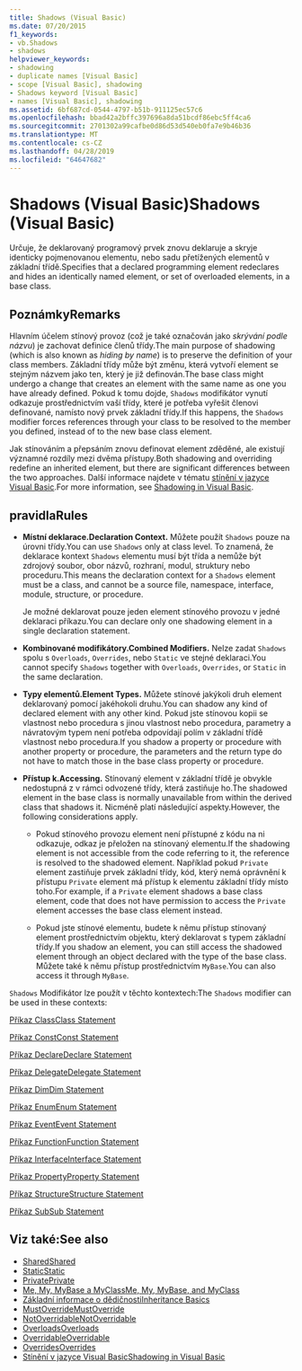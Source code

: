 ```yaml
---
title: Shadows (Visual Basic)
ms.date: 07/20/2015
f1_keywords:
- vb.Shadows
- shadows
helpviewer_keywords:
- shadowing
- duplicate names [Visual Basic]
- scope [Visual Basic], shadowing
- Shadows keyword [Visual Basic]
- names [Visual Basic], shadowing
ms.assetid: 6bf687cd-0544-4797-b51b-911125ec57c6
ms.openlocfilehash: bbad42a2bffc397696a8da51bcdf86ebc5ff4ca6
ms.sourcegitcommit: 2701302a99cafbe0d86d53d540eb0fa7e9b46b36
ms.translationtype: MT
ms.contentlocale: cs-CZ
ms.lasthandoff: 04/28/2019
ms.locfileid: "64647682"
---
```

# <a name="shadows-visual-basic"></a><span data-ttu-id="ac9a3-102">Shadows (Visual Basic)</span><span class="sxs-lookup"><span data-stu-id="ac9a3-102">Shadows (Visual Basic)</span></span>
<span data-ttu-id="ac9a3-103">Určuje, že deklarovaný programový prvek znovu deklaruje a skryje identicky pojmenovanou elementu, nebo sadu přetížených elementů v základní třídě.</span><span class="sxs-lookup"><span data-stu-id="ac9a3-103">Specifies that a declared programming element redeclares and hides an identically named element, or set of overloaded elements, in a base class.</span></span>  
  
## <a name="remarks"></a><span data-ttu-id="ac9a3-104">Poznámky</span><span class="sxs-lookup"><span data-stu-id="ac9a3-104">Remarks</span></span>  
 <span data-ttu-id="ac9a3-105">Hlavním účelem stínový provoz (což je také označován jako *skrývání podle názvu*) je zachovat definice členů třídy.</span><span class="sxs-lookup"><span data-stu-id="ac9a3-105">The main purpose of shadowing (which is also known as *hiding by name*) is to preserve the definition of your class members.</span></span> <span data-ttu-id="ac9a3-106">Základní třídy může být změnu, která vytvoří element se stejným názvem jako ten, který je již definován.</span><span class="sxs-lookup"><span data-stu-id="ac9a3-106">The base class might undergo a change that creates an element with the same name as one you have already defined.</span></span> <span data-ttu-id="ac9a3-107">Pokud k tomu dojde, `Shadows` modifikátor vynutí odkazuje prostřednictvím vaší třídy, které je potřeba vyřešit členovi definované, namísto nový prvek základní třídy.</span><span class="sxs-lookup"><span data-stu-id="ac9a3-107">If this happens, the `Shadows` modifier forces references through your class to be resolved to the member you defined, instead of to the new base class element.</span></span>  
  
 <span data-ttu-id="ac9a3-108">Jak stínováním a přepsáním znovu definovat element zděděné, ale existují významné rozdíly mezi dvěma přístupy.</span><span class="sxs-lookup"><span data-stu-id="ac9a3-108">Both shadowing and overriding redefine an inherited element, but there are significant differences between the two approaches.</span></span> <span data-ttu-id="ac9a3-109">Další informace najdete v tématu [stínění v jazyce Visual Basic](../../../visual-basic/programming-guide/language-features/declared-elements/shadowing.md).</span><span class="sxs-lookup"><span data-stu-id="ac9a3-109">For more information, see [Shadowing in Visual Basic](../../../visual-basic/programming-guide/language-features/declared-elements/shadowing.md).</span></span>  
  
## <a name="rules"></a><span data-ttu-id="ac9a3-110">pravidla</span><span class="sxs-lookup"><span data-stu-id="ac9a3-110">Rules</span></span>  
  
- <span data-ttu-id="ac9a3-111">**Místní deklarace.**</span><span class="sxs-lookup"><span data-stu-id="ac9a3-111">**Declaration Context.**</span></span> <span data-ttu-id="ac9a3-112">Můžete použít `Shadows` pouze na úrovni třídy.</span><span class="sxs-lookup"><span data-stu-id="ac9a3-112">You can use `Shadows` only at class level.</span></span> <span data-ttu-id="ac9a3-113">To znamená, že deklarace kontext `Shadows` elementu musí být třída a nemůže být zdrojový soubor, obor názvů, rozhraní, modul, struktury nebo proceduru.</span><span class="sxs-lookup"><span data-stu-id="ac9a3-113">This means the declaration context for a `Shadows` element must be a class, and cannot be a source file, namespace, interface, module, structure, or procedure.</span></span>  
  
     <span data-ttu-id="ac9a3-114">Je možné deklarovat pouze jeden element stínového provozu v jedné deklaraci příkazu.</span><span class="sxs-lookup"><span data-stu-id="ac9a3-114">You can declare only one shadowing element in a single declaration statement.</span></span>  
  
- <span data-ttu-id="ac9a3-115">**Kombinované modifikátory.**</span><span class="sxs-lookup"><span data-stu-id="ac9a3-115">**Combined Modifiers.**</span></span> <span data-ttu-id="ac9a3-116">Nelze zadat `Shadows` spolu s `Overloads`, `Overrides`, nebo `Static` ve stejné deklaraci.</span><span class="sxs-lookup"><span data-stu-id="ac9a3-116">You cannot specify `Shadows` together with `Overloads`, `Overrides`, or `Static` in the same declaration.</span></span>  
  
- <span data-ttu-id="ac9a3-117">**Typy elementů.**</span><span class="sxs-lookup"><span data-stu-id="ac9a3-117">**Element Types.**</span></span> <span data-ttu-id="ac9a3-118">Můžete stínové jakýkoli druh element deklarovaný pomocí jakéhokoli druhu.</span><span class="sxs-lookup"><span data-stu-id="ac9a3-118">You can shadow any kind of declared element with any other kind.</span></span> <span data-ttu-id="ac9a3-119">Pokud jste stínovou kopii se vlastnost nebo procedura s jinou vlastnost nebo procedura, parametry a návratovým typem není potřeba odpovídají polím v základní třídě vlastnost nebo procedura.</span><span class="sxs-lookup"><span data-stu-id="ac9a3-119">If you shadow a property or procedure with another property or procedure, the parameters and the return type do not have to match those in the base class property or procedure.</span></span>  
  
- <span data-ttu-id="ac9a3-120">**Přístup k.**</span><span class="sxs-lookup"><span data-stu-id="ac9a3-120">**Accessing.**</span></span> <span data-ttu-id="ac9a3-121">Stínovaný element v základní třídě je obvykle nedostupná z v rámci odvozené třídy, která zastiňuje ho.</span><span class="sxs-lookup"><span data-stu-id="ac9a3-121">The shadowed element in the base class is normally unavailable from within the derived class that shadows it.</span></span> <span data-ttu-id="ac9a3-122">Nicméně platí následující aspekty.</span><span class="sxs-lookup"><span data-stu-id="ac9a3-122">However, the following considerations apply.</span></span>  
  
    - <span data-ttu-id="ac9a3-123">Pokud stínového provozu element není přístupné z kódu na ni odkazuje, odkaz je přeložen na stínovaný elementu.</span><span class="sxs-lookup"><span data-stu-id="ac9a3-123">If the shadowing element is not accessible from the code referring to it, the reference is resolved to the shadowed element.</span></span> <span data-ttu-id="ac9a3-124">Například pokud `Private` element zastiňuje prvek základní třídy, kód, který nemá oprávnění k přístupu `Private` element má přístup k elementu základní třídy místo toho.</span><span class="sxs-lookup"><span data-stu-id="ac9a3-124">For example, if a `Private` element shadows a base class element, code that does not have permission to access the `Private` element accesses the base class element instead.</span></span>  
  
    - <span data-ttu-id="ac9a3-125">Pokud jste stínové elementu, budete k němu přístup stínovaný element prostřednictvím objektu, který deklarovat s typem základní třídy.</span><span class="sxs-lookup"><span data-stu-id="ac9a3-125">If you shadow an element, you can still access the shadowed element through an object declared with the type of the base class.</span></span> <span data-ttu-id="ac9a3-126">Můžete také k němu přístup prostřednictvím `MyBase`.</span><span class="sxs-lookup"><span data-stu-id="ac9a3-126">You can also access it through `MyBase`.</span></span>  
  
 <span data-ttu-id="ac9a3-127">`Shadows` Modifikátor lze použít v těchto kontextech:</span><span class="sxs-lookup"><span data-stu-id="ac9a3-127">The `Shadows` modifier can be used in these contexts:</span></span>  
  
 [<span data-ttu-id="ac9a3-128">Příkaz Class</span><span class="sxs-lookup"><span data-stu-id="ac9a3-128">Class Statement</span></span>](../../../visual-basic/language-reference/statements/class-statement.md)  
  
 [<span data-ttu-id="ac9a3-129">Příkaz Const</span><span class="sxs-lookup"><span data-stu-id="ac9a3-129">Const Statement</span></span>](../../../visual-basic/language-reference/statements/const-statement.md)  
  
 [<span data-ttu-id="ac9a3-130">Příkaz Declare</span><span class="sxs-lookup"><span data-stu-id="ac9a3-130">Declare Statement</span></span>](../../../visual-basic/language-reference/statements/declare-statement.md)  
  
 [<span data-ttu-id="ac9a3-131">Příkaz Delegate</span><span class="sxs-lookup"><span data-stu-id="ac9a3-131">Delegate Statement</span></span>](../../../visual-basic/language-reference/statements/delegate-statement.md)  
  
 [<span data-ttu-id="ac9a3-132">Příkaz Dim</span><span class="sxs-lookup"><span data-stu-id="ac9a3-132">Dim Statement</span></span>](../../../visual-basic/language-reference/statements/dim-statement.md)  
  
 [<span data-ttu-id="ac9a3-133">Příkaz Enum</span><span class="sxs-lookup"><span data-stu-id="ac9a3-133">Enum Statement</span></span>](../../../visual-basic/language-reference/statements/enum-statement.md)  
  
 [<span data-ttu-id="ac9a3-134">Příkaz Event</span><span class="sxs-lookup"><span data-stu-id="ac9a3-134">Event Statement</span></span>](../../../visual-basic/language-reference/statements/event-statement.md)  
  
 [<span data-ttu-id="ac9a3-135">Příkaz Function</span><span class="sxs-lookup"><span data-stu-id="ac9a3-135">Function Statement</span></span>](../../../visual-basic/language-reference/statements/function-statement.md)  
  
 [<span data-ttu-id="ac9a3-136">Příkaz Interface</span><span class="sxs-lookup"><span data-stu-id="ac9a3-136">Interface Statement</span></span>](../../../visual-basic/language-reference/statements/interface-statement.md)  
  
 [<span data-ttu-id="ac9a3-137">Příkaz Property</span><span class="sxs-lookup"><span data-stu-id="ac9a3-137">Property Statement</span></span>](../../../visual-basic/language-reference/statements/property-statement.md)  
  
 [<span data-ttu-id="ac9a3-138">Příkaz Structure</span><span class="sxs-lookup"><span data-stu-id="ac9a3-138">Structure Statement</span></span>](../../../visual-basic/language-reference/statements/structure-statement.md)  
  
 [<span data-ttu-id="ac9a3-139">Příkaz Sub</span><span class="sxs-lookup"><span data-stu-id="ac9a3-139">Sub Statement</span></span>](../../../visual-basic/language-reference/statements/sub-statement.md)  
  
## <a name="see-also"></a><span data-ttu-id="ac9a3-140">Viz také:</span><span class="sxs-lookup"><span data-stu-id="ac9a3-140">See also</span></span>

- [<span data-ttu-id="ac9a3-141">Shared</span><span class="sxs-lookup"><span data-stu-id="ac9a3-141">Shared</span></span>](../../../visual-basic/language-reference/modifiers/shared.md)
- [<span data-ttu-id="ac9a3-142">Static</span><span class="sxs-lookup"><span data-stu-id="ac9a3-142">Static</span></span>](../../../visual-basic/language-reference/modifiers/static.md)
- [<span data-ttu-id="ac9a3-143">Private</span><span class="sxs-lookup"><span data-stu-id="ac9a3-143">Private</span></span>](../../../visual-basic/language-reference/modifiers/private.md)
- [<span data-ttu-id="ac9a3-144">Me, My, MyBase a MyClass</span><span class="sxs-lookup"><span data-stu-id="ac9a3-144">Me, My, MyBase, and MyClass</span></span>](../../../visual-basic/programming-guide/program-structure/me-my-mybase-and-myclass.md)
- [<span data-ttu-id="ac9a3-145">Základní informace o dědičnosti</span><span class="sxs-lookup"><span data-stu-id="ac9a3-145">Inheritance Basics</span></span>](../../../visual-basic/programming-guide/language-features/objects-and-classes/inheritance-basics.md)
- [<span data-ttu-id="ac9a3-146">MustOverride</span><span class="sxs-lookup"><span data-stu-id="ac9a3-146">MustOverride</span></span>](../../../visual-basic/language-reference/modifiers/mustoverride.md)
- [<span data-ttu-id="ac9a3-147">NotOverridable</span><span class="sxs-lookup"><span data-stu-id="ac9a3-147">NotOverridable</span></span>](../../../visual-basic/language-reference/modifiers/notoverridable.md)
- [<span data-ttu-id="ac9a3-148">Overloads</span><span class="sxs-lookup"><span data-stu-id="ac9a3-148">Overloads</span></span>](../../../visual-basic/language-reference/modifiers/overloads.md)
- [<span data-ttu-id="ac9a3-149">Overridable</span><span class="sxs-lookup"><span data-stu-id="ac9a3-149">Overridable</span></span>](../../../visual-basic/language-reference/modifiers/overridable.md)
- [<span data-ttu-id="ac9a3-150">Overrides</span><span class="sxs-lookup"><span data-stu-id="ac9a3-150">Overrides</span></span>](../../../visual-basic/language-reference/modifiers/overrides.md)
- [<span data-ttu-id="ac9a3-151">Stínění v jazyce Visual Basic</span><span class="sxs-lookup"><span data-stu-id="ac9a3-151">Shadowing in Visual Basic</span></span>](../../../visual-basic/programming-guide/language-features/declared-elements/shadowing.md)

